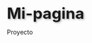 # Mi-pagina
Proyecto

<!DOCTYPE html>
<html lang="es">
<head
    <meta charset="UTF-8">
    <meta name="viewport" content="width=device-width, initial-scale=1.0">
    <title>Menú - La Casa del Charquekan</title>
    <style>
        * {
            margin: 0;
            padding: 0;
            box-sizing: border-box;
        }

        body {
            font-family: 'Georgia', serif;
            background: linear-gradient(135deg, #8B4513 0%, #D2691E 100%);
            color: #333;
            padding: 20px;
        }

        .container {
            max-width: 900px;
            margin: 0 auto;
            background: #FFF8DC;
            border-radius: 20px;
            box-shadow: 0 20px 60px rgba(0,0,0,0.3);
            overflow: hidden;
        }

        header {
            background: linear-gradient(135deg, #8B0000 0%, #DC143C 100%);
            color: white;
            text-align: center;
            padding: 40px 20px;
            position: relative;
        }

        header::after {
            content: '🌶️ 🦙 🌶️';
            font-size: 2em;
            display: block;
            margin-top: 10px;
        }

        h1 {
            font-size: 2.5em;
            text-shadow: 2px 2px 4px rgba(0,0,0,0.3);
            margin-bottom: 10px;
        }

        .subtitle {
            font-size: 1.2em;
            font-style: italic;
            opacity: 0.9;
        }

        .menu-section {
            padding: 40px;
            border-bottom: 2px dashed #D2691E;
        }

        .menu-section:last-child {
            border-bottom: none;
        }

        h2 {
            color: #8B0000;
            font-size: 2em;
            margin-bottom: 25px;
            text-align: center;
            text-transform: uppercase;
            letter-spacing: 2px;
            position: relative;
            padding-bottom: 15px;
        }

        h2::after {
            content: '';
            position: absolute;
            bottom: 0;
            left: 50%;
            transform: translateX(-50%);
            width: 100px;
            height: 3px;
            background: #DC143C;
        }

        .menu-item {
            display: flex;
            justify-content: space-between;
            align-items: flex-start;
            margin-bottom: 25px;
            padding: 15px;
            background: white;
            border-radius: 10px;
            box-shadow: 0 2px 10px rgba(0,0,0,0.1);
            transition: transform 0.3s ease, box-shadow 0.3s ease;
        }

        .menu-item:hover {
            transform: translateY(-5px);
            box-shadow: 0 5px 20px rgba(0,0,0,0.2);
        }

        .item-info {
            flex: 1;
        }

        .item-name {
            font-size: 1.3em;
            font-weight: bold;
            color: #8B0000;
            margin-bottom: 8px;
        }

        .item-description {
            color: #666;
            font-size: 0.95em;
            line-height: 1.5;
            font-style: italic;
        }

        .item-price {
            font-size: 1.5em;
            font-weight: bold;
            color: #DC143C;
            margin-left: 20px;
            white-space: nowrap;
        }

        .special-badge {
            display: inline-block;
            background: #FFD700;
            color: #8B0000;
            padding: 3px 10px;
            border-radius: 15px;
            font-size: 0.8em;
            font-weight: bold;
            margin-left: 10px;
        }

        .whatsapp-section {
            text-align: center;
            background: linear-gradient(135deg, #25D366 0%, #128C7E 100%);
            color: white;
            padding: 40px;
        }

        .whatsapp-section h2 {
            color: white;
        }

        .whatsapp-section h2::after {
            background: white;
        }

        .whatsapp-button {
            display: inline-block;
            background: white;
            color: #25D366;
            padding: 15px 40px;
            border-radius: 50px;
            text-decoration: none;
            font-size: 1.3em;
            font-weight: bold;
            box-shadow: 0 5px 20px rgba(0,0,0,0.3);
            transition: all 0.3s ease;
            margin-top: 10px;
        }

        .whatsapp-button:hover {
            transform: scale(1.05);
            box-shadow: 0 8px 30px rgba(0,0,0,0.4);
            background: #f0f0f0;
        }

        .whatsapp-button span:first-child {
            margin-right: 10px;
        }

        footer {
            background: #8B0000;
            color: white;
            text-align: center;
            padding: 20px;
            font-size: 0.9em;
        }
    </style>
</head>
<body>
    <div class="container">
        <header>
            <h1>La Casa del Charquekan </h1>
            <p class="subtitle">Auténtico sabor andino</p>
        </header>

        <div class="menu-section">
            <h2>Charquekan de Llama</h2>
            
            <div class="menu-item">
                <div class="item-info">
                    <div class="item-name">Charquekan Personal <span class="special-badge">CLÁSICO</span></div>
                    <div class="item-description">Charque de llama deshilachado, mote, papas, queso frito, huevo y llajua picante</div>
                </div>
                <div class="item-price">Bs. 45</div>
            </div>

            <div class="menu-item">
                <div class="item-info">
                    <div class="item-name">Charquekan Especial</div>
                    <div class="item-description">Doble porción de charque de llama, plátano frito, arroz, papas, queso, huevo y llajua extra</div>
                </div>
                <div class="item-price">Bs. 58</div>
            </div>

            <div class="menu-item">
                <div class="item-info">
                    <div class="item-name">Charquekan Familiar</div>
                    <div class="item-description">Porción abundante para 2-3 personas con charque de llama y todos los acompañamientos</div>
                </div>
                <div class="item-price">Bs. 95</div>
            </div>

            <div class="menu-item">
                <div class="item-info">
                    <div class="item-name">Charquekan Súper Familiar</div>
                    <div class="item-description">Porción generosa para 4-5 personas, ideal para compartir en familia</div>
                </div>
                <div class="item-price">Bs. 150</div>
            </div>
        </div>

        <div class="menu-section">
            <h2>Bebidas</h2>
            
            <div class="menu-item">
                <div class="item-info">
                    <div class="item-name">Chicha de Maíz</div>
                    <div class="item-description">Bebida tradicional fermentada, dulce y refrescante</div>
                </div>
                <div class="item-price">Bs. 8</div>
            </div>

            <div class="menu-item">
                <div class="item-info">
                    <div class="item-name">Api Morado</div>
                    <div class="item-description">Bebida caliente de maíz morado con canela y clavo de olor</div>
                </div>
                <div class="item-price">Bs. 7</div>
            </div>

            <div class="menu-item">
                <div class="item-info">
                    <div class="item-name">Mocochinchi</div>
                    <div class="item-description">Refresco de durazno deshidratado con canela</div>
                </div>
                <div class="item-price">Bs. 8</div>
            </div>

            <div class="menu-item">
                <div class="item-info">
                    <div class="item-name">Jugo Natural</div>
                    <div class="item-description">Papaya, piña, frutilla, maracuyá o tumbo</div>
                </div>
                <div class="item-price">Bs. 10</div>
            </div>

            <div class="menu-item">
                <div class="item-info">
                    <div class="item-name">Refresco</div>
                    <div class="item-description">Coca Cola, Sprite o gaseosa nacional</div>
                </div>
                <div class="item-price">Bs. 6</div>
            </div>

            <div class="menu-item">
                <div class="item-info">
                    <div class="item-name">Cerveza Nacional</div>
                    <div class="item-description">Paceña, Huari o Taquiña</div>
                </div>
                <div class="item-price">Bs. 12</div>
            </div>

            <div class="menu-item">
                <div class="item-info">
                    <div class="item-name">Agua Mineral</div>
                    <div class="item-description">Con o sin gas</div>
                </div>
                <div class="item-price">Bs. 5</div>
            </div>
        </div>

        <div class="menu-section">
            <h2> Postres</h2>
            
            <div class="menu-item">
                <div class="item-info">
                    <div class="item-name">Helado de Canela</div>
                    <div class="item-description">Helado artesanal con canela molida</div>
                </div>
                <div class="item-price">Bs. 12</div>
            </div>

            <div class="menu-item">
                <div class="item-info">
                    <div class="item-name">Buñuelos con Miel</div>
                    <div class="item-description">Buñuelos caseros bañados en miel de caña</div>
                </div>
                <div class="item-price">Bs. 15</div>
            </div>

            <div class="menu-item">
                <div class="item-info">
                    <div class="item-name">Arroz con Leche</div>
                    <div class="item-description">Postre tradicional con canela y pasas</div>
                </div>
                <div class="item-price">Bs. 10</div>
            </div>

            <div class="menu-item">
                <div class="item-info">
                    <div class="item-name">Flan de Quinua</div>
                    <div class="item-description">Flan cremoso con quinua y caramelo</div>
                </div>
                <div class="item-price">Bs. 14</div>
            </div>

            <div class="menu-item">
                <div class="item-info">
                    <div class="item-name">Sopaipillas</div>
                    <div class="item-description">Masa frita con miel o azúcar</div>
                </div>
                <div class="item-price">Bs. 8</div>
            </div>
        </div>

        <div class="menu-section whatsapp-section">
            <h2>Haz tu Pedido</h2>
            <p style="font-size: 1.1em; margin-bottom: 25px;">Contáctanos por WhatsApp para ordenar tu Charquekan</p>
            
            <a href="https://wa.me/59162763690?text=Hola!%20Me%20gustaría%20pedir%20Charquekan%20de%20Llama" 
               class="whatsapp-button" 
               target="_blank">
                <span style="font-size: 2em;"></span>
                <span>Ordenar por WhatsApp</span>
            </a>
            
            <p style="margin-top: 20px; font-size: 0.9em; opacity: 0.9;">
                Horario: Lunes a Domingo<br>
                11:00 AM - 10:00 PM
            </p>
        </div>

        <footer>
            <p><strong>Charquekan de Llama Tradicional</strong></p>
            <p style="margin-top: 10px;"> Dirección: Mercado Kantuta #123,Oruro</p>
            <p style="margin-top: 5px;">Teléfono: +591 62763690</p>
            <p style="margin-top: 15px; font-size: 0.85em; opacity: 0.8;">© 2025 Todos los derechos reservados</p>
        </footer>
    </div>
</body>
</html>